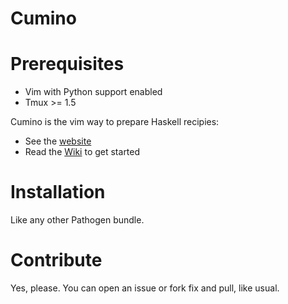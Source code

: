 Cumino
======

# Prerequisites

* Vim with Python support enabled
* Tmux >= 1.5

Cumino is the vim way to prepare Haskell recipies:

* See the [website](http://adinapoli.github.com/cumino)
* Read the [Wiki](https://github.com/adinapoli/cumino/wiki/Getting-Started) to get started

# Installation

Like any other Pathogen bundle.

# Contribute

Yes, please. You can open an issue or fork fix and pull, like usual.

